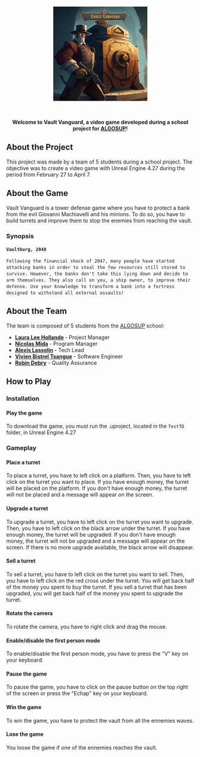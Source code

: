 <p align="center">
  <img width="50%" src="./Documents/Images/Logos/GameCover.png"/>
</p>

<br>

<p align="center">
	<strong>Welcome to Vault Vanguard, a video game developed during a school project for <a href="https://algosup.com/">ALGOSUP</a>!</strong>
</p>

## About the Project

This project was made by a team of 5 students during a school project. The objective was to create a video game with Unreal Engine 4.27 during the period from February 27 to April 7.

## About the Game

Vault Vanguard is a tower defense game where you have to protect a bank from the evil Giovanni Machiavelli and his minions. To do so, you have to build turrets and improve them to stop the enemies from reaching the vault.

### Synopsis

**``Vaultburg, 2048``**

```Following the financial shock of 2047, many people have started attacking banks in order to steal the few resources still stored to survive. However, the banks don't take this lying down and decide to arm themselves. They also call on you, a ship owner, to improve their defense. Use your knowledge to transform a bank into a fortress designed to withstand all external assaults!```

## About the Team

The team is composed of 5 students from the <a href="https://algosup.com/">ALGOSUP</a> school:

- <strong> <a href="https://github.com/lauraleehollande">Laura Lee Hollande</a> </strong> - Project Manager
- <strong> <a href="https://github.com/Nicolas-Mida">Nicolas Mida</a> </strong> - Program Manager
- <strong> <a href="https://github.com/AlexisLasselin">Alexis Lasselin</a> </strong> - Tech Lead
- <strong> <a href="https://github.com/Bistrel2002">Vivien Bistrel Tsangue</a></strong> - Software Engineer
- <strong> <a href="https://github.com/robin-debry">Robin Debry</a></strong> - Quality Assurance

## How to Play

### Installation

#### Play the game

To download the game, you must run the .uproject, located in the ``TestTD`` folder, in Unreal Engine 4.27

### Gameplay

#### Place a turret

To place a turret, you have to  left click on a platform. Then, you have to left click on the turret you want to place. If you have enough money, the turret will be placed on the platform. If you don't have enough money, the turret will not be placed and a message will appear on the screen.

#### Upgrade a turret

To upgrade a turret, you have to left click on the turret you want to upgrade. Then, you have to left click on the black arrow under the turret. If you have enough money, the turret will be upgraded. If you don't have enough money, the turret will not be upgraded and a message will appear on the screen. If there is no more upgrade available, the black arrow will disappear.

#### Sell a turret

To sell a turret, you have to left click on the turret you want to sell. Then, you have to left click on the red cross under the turret. You will get back half of the money you spent to buy the turret. If you sell a turret that has been upgraded, you will get back half of the money you spent to upgrade the turret.

#### Rotate the camera

To rotate the camera, you have to right click and drag the mouse.

#### Enable/disable the first person mode

To enable/disable the first person mode, you have to press the "V" key on your keyboard.

#### Pause the game

To pause the game, you have to click on the pause button on the top right of the screen or press the "Echap" key on your keyboard.

#### Win the game

To win the game, you have to protect the vault from all the ennemies waves.

#### Lose the game

You loose the game if one of the ennemies reaches the vault.
